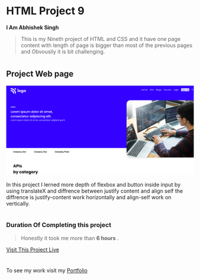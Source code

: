 # HTML Project 9
**I Am Abhishek Singh**
> This is my Nineth project of HTML and CSS and it have one page content with length of page is bigger than most of the previous pages and Obvousily it is bit challenging.

 #

## Project Web page

![Project 8 Image](nine.png)

In this project I lerned more depth of flexbox and button inside input by using translateX and diffrence between justify content and align self the diffrence is justify-content work horizontally
and align-self work on vertically.

#

### Duration Of Completing this project
> Honestly it took me more than **6 hours** .

[Visit This Project Live](https://abhi-project-1.netlify.app/)


#

To see my work visit my [Portfolio]("my-portfolio-website")

